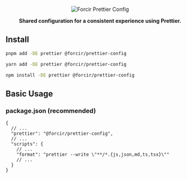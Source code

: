 <p align="center"></p>
<div align="center">
    <picture>
        <source media="(prefers-color-scheme: dark)" srcset="https://cdn.forcir.com/oss/forcir-prettier-config/assets/images/logos/dark.png?2">
        <img alt="Forcir Prettier Config" src="https://cdn.forcir.com/oss/forcir-prettier-config/assets/images/logos/light.png?2">
    </picture>
</div>
<p align="center"><strong>Shared configuration for a consistent experience using Prettier.</strong></p>
<p align="center"></p>

## Install

```bash
pnpm add -DE prettier @forcir/prettier-config
```

```bash
yarn add -DE prettier @forcir/prettier-config
```

```bash
npm install -DE prettier @forcir/prettier-config
```

## Basic Usage

### package.json (recommended)

```jsonc
{
  // ...
  "prettier": "@forcir/prettier-config",
  // ...
  "scripts": {
    // ...
    "format": "prettier --write \"**/*.{js,json,md,ts,tsx}\""
    // ...
  }
}
```
